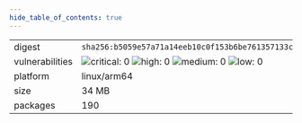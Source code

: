 ```yaml
---
hide_table_of_contents: true
---
```


<table>
<tr><td>digest</td><td><code>sha256:b5059e57a71a14eeb10c0f153b6be761357133c266d385a5c82c305833999528</code></td><tr><tr><td>vulnerabilities</td><td><img alt="critical: 0" src="https://img.shields.io/badge/critical-0-lightgrey"/> <img alt="high: 0" src="https://img.shields.io/badge/high-0-lightgrey"/> <img alt="medium: 0" src="https://img.shields.io/badge/medium-0-lightgrey"/> <img alt="low: 0" src="https://img.shields.io/badge/low-0-lightgrey"/> <!-- unspecified: 0 --></td></tr>
<tr><td>platform</td><td>linux/arm64</td></tr>
<tr><td>size</td><td>34 MB</td></tr>
<tr><td>packages</td><td>190</td></tr>
</table>
</details></table>
</details>

<table></table>

